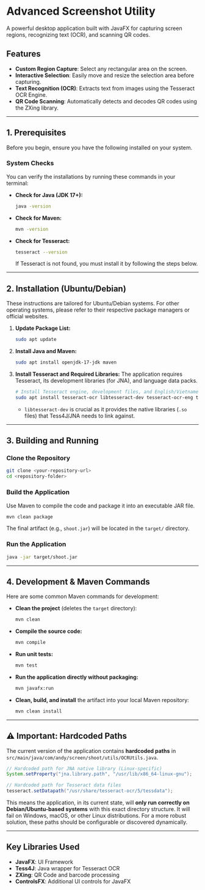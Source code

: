 # Advanced Screenshot Utility

A powerful desktop application built with JavaFX for capturing screen regions, recognizing text (OCR), and scanning QR codes.

## Features

- **Custom Region Capture**: Select any rectangular area on the screen.
- **Interactive Selection**: Easily move and resize the selection area before capturing.
- **Text Recognition (OCR)**: Extracts text from images using the Tesseract OCR Engine.
- **QR Code Scanning**: Automatically detects and decodes QR codes using the ZXing library.

---

## 1. Prerequisites

Before you begin, ensure you have the following installed on your system.

### System Checks

You can verify the installations by running these commands in your terminal:

- **Check for Java (JDK 17+):**
  ```bash
  java -version
  ```

- **Check for Maven:**
  ```bash
  mvn -version
  ```

- **Check for Tesseract:**
  ```bash
  tesseract --version
  ```
  If Tesseract is not found, you must install it by following the steps below.

---

## 2. Installation (Ubuntu/Debian)

These instructions are tailored for Ubuntu/Debian systems. For other operating systems, please refer to their respective package managers or official websites.

1.  **Update Package List:**
    ```bash
    sudo apt update
    ```

2.  **Install Java and Maven:**
    ```bash
    sudo apt install openjdk-17-jdk maven
    ```

3.  **Install Tesseract and Required Libraries:**
    The application requires Tesseract, its development libraries (for JNA), and language data packs.

    ```bash
    # Install Tesseract engine, development files, and English/Vietnamese language packs
    sudo apt install tesseract-ocr libtesseract-dev tesseract-ocr-eng tesseract-ocr-vie
    ```
    *   `libtesseract-dev` is crucial as it provides the native libraries (`.so` files) that Tess4J/JNA needs to link against.

---

## 3. Building and Running

### Clone the Repository
```bash
git clone <your-repository-url>
cd <repository-folder>
```

### Build the Application
Use Maven to compile the code and package it into an executable JAR file.

```bash
mvn clean package
```
The final artifact (e.g., `shoot.jar`) will be located in the `target/` directory.

### Run the Application
```bash
java -jar target/shoot.jar
```

---

## 4. Development & Maven Commands

Here are some common Maven commands for development:

- **Clean the project** (deletes the `target` directory):
  ```bash
  mvn clean
  ```

- **Compile the source code:**
  ```bash
  mvn compile
  ```

- **Run unit tests:**
  ```bash
  mvn test
  ```

- **Run the application directly without packaging:**
  ```bash
  mvn javafx:run
  ```

- **Clean, build, and install** the artifact into your local Maven repository:
  ```bash
  mvn clean install
  ```

---

## ⚠️ Important: Hardcoded Paths

The current version of the application contains **hardcoded paths** in `src/main/java/com/andy/screen/shoot/utils/OCRUtils.java`.

```java
// Hardcoded path for JNA native library (Linux-specific)
System.setProperty("jna.library.path", "/usr/lib/x86_64-linux-gnu");

// Hardcoded path for Tesseract data files
tesseract.setDatapath("/usr/share/tesseract-ocr/5/tessdata");
```

This means the application, in its current state, will **only run correctly on Debian/Ubuntu-based systems** with this exact directory structure. It will fail on Windows, macOS, or other Linux distributions. For a more robust solution, these paths should be configurable or discovered dynamically.

---

## Key Libraries Used

- **JavaFX**: UI Framework
- **Tess4J**: Java wrapper for Tesseract OCR
- **ZXing**: QR Code and barcode processing
- **ControlsFX**: Additional UI controls for JavaFX
